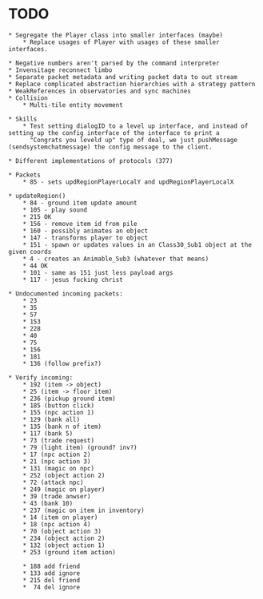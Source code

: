 ﻿# TODO
	* Segregate the Player class into smaller interfaces (maybe)
		* Replace usages of Player with usages of these smaller interfaces.

	* Negative numbers aren't parsed by the command interpreter
	* Invensitage reconnect limbo
	* Separate packet metadata and writing packet data to out stream
	* Replace complicated abstraction hierarchies with a strategy pattern
	* WeakReferences in observatories and sync machines
	* Collision
		* Multi-tile entity movement

	* Skills
		* Test setting dialogID to a level up interface, and instead of setting up the config interface of the interface to print a 
		  "Congrats you leveld up" type of deal, we just pushMessage (sendsystemchatmessage) the config message to the client.

	* Different implementations of protocols (377)

	* Packets
		* 85 - sets updRegionPlayerLocalY and updRegionPlayerLocalX

	* updateRegion()
		* 84 - ground item update amount
		* 105 - play sound
		* 215 OK 
		* 156 - remove item id from pile
		* 160 - possibly animates an object
		* 147 - transforms player to object
		* 151 - spawn or updates values in an Class30_Sub1 object at the given coords
		* 4 - creates an Animable_Sub3 (whatever that means)
		* 44 OK
		* 101 - same as 151 just less payload args
		* 117 - jesus fucking christ

	* Undocumented incoming packets:
		* 23
		* 35
		* 57
		* 153
		* 228
		* 40
		* 75
		* 156
		* 181
		* 136 (follow prefix?)
	
	* Verify incoming:
		* 192 (item -> object)
		* 25 (item -> floor item)
		* 236 (pickup ground item)
		* 185 (button click)
		* 155 (npc action 1)
		* 129 (bank all)
		* 135 (bank n of item)
		* 117 (bank 5)
		* 73 (trade request)
		* 79 (light item) (ground? inv?)
		* 17 (npc action 2)
		* 21 (npc action 3)
		* 131 (magic on npc)
		* 252 (object action 2)
		* 72 (attack npc)
		* 249 (magic on player)
		* 39 (trade anwser)
		* 43 (bank 10)
		* 237 (magic on item in inventory)
		* 14 (item on player)
		* 18 (npc action 4)
		* 70 (object action 3)
		* 234 (object action 2)
		* 132 (object action 1)
		* 253 (ground item action)
		
		* 188 add friend
		* 133 add ignore
		* 215 del friend
		*  74 del ignore